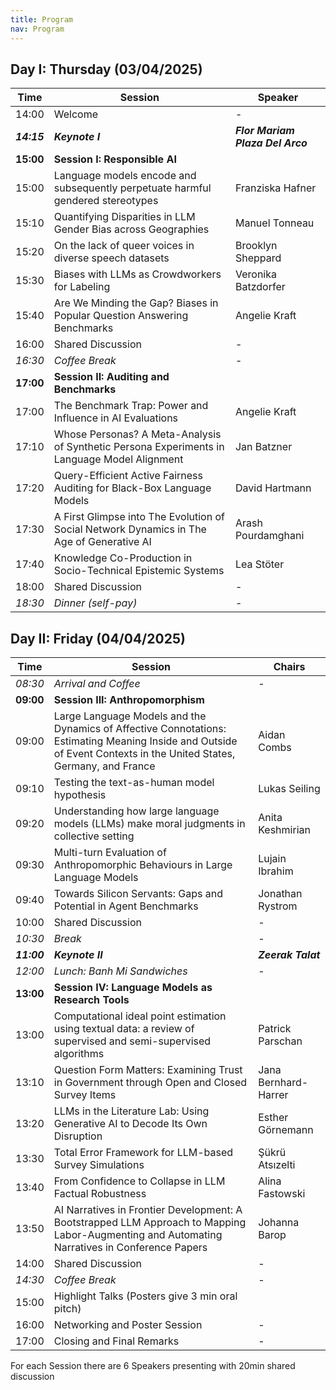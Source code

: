 ```yaml
---
title: Program
nav: Program
---
```


## Day I: Thursday (03/04/2025)

| Time         | Session                                                                 | Speaker          |
|--------------------|-------------------------------------------------------------------------|-----------------|
| 14:00         | Welcome                                                                 |  -   |
| ***14:15*** | ***Keynote I***                                | ***Flor Mariam Plaza Del Arco***   |
| **15:00**         | **Session I: Responsible AI**  |                 |
| 15:00 | Language models encode and subsequently perpetuate harmful gendered stereotypes |Franziska Hafner |
| 15:10 | Quantifying Disparities in LLM Gender Bias across Geographies |Manuel Tonneau            |
| 15:20 |On the lack of queer voices in diverse speech datasets |Brooklyn Sheppard           |
| 15:30 |Biases with LLMs as Crowdworkers for Labeling     |  Veronika Batzdorfer      |
| 15:40 |Are We Minding the Gap? Biases in Popular Question Answering Benchmarks |  Angelie Kraft      |
| 16:00 | Shared Discussion                                                      |         -        |
| *16:30* | *Coffee Break*                                                           |  -    |
| **17:00**         | **Session II: Auditing and Benchmarks** |                 |
| 17:00 | The Benchmark Trap: Power and Influence in AI Evaluations | Angelie Kraft         |
| 17:10 | Whose Personas? A Meta-Analysis of Synthetic Persona Experiments in Language Model Alignment |   Jan Batzner   |
| 17:20 | Query-Efficient Active Fairness Auditing for Black-Box Language Models | David Hartmann  |
| 17:30 | A First Glimpse into The Evolution of Social Network Dynamics in The Age of Generative AI |                Arash Pourdamghani |
| 17:40 | Knowledge Co-Production in Socio-Technical Epistemic Systems |Lea Stöter         |
| 18:00 | Shared Discussion                                                      |       -          |
| *18:30*         | *Dinner (self-pay)*                                                      |       -          |

## Day II: Friday (04/04/2025)

| Time          | Session                                                                 | Chairs          |
|---------------|-------------------------------------------------------------------------|-----------------|
| *08:30* | *Arrival and Coffee*                                                      |  -          |
| **09:00**         | **Session III: Anthropomorphism** |                 |
| 09:00 | Large Language Models and the Dynamics of Affective Connotations: Estimating Meaning Inside and Outside of Event Contexts in the United States, Germany, and France |  Aidan Combs  |
| 09:10 | Testing the text-as-human model hypothesis               |Lukas Seiling|
| 09:20 | Understanding how large language models (LLMs) make moral judgments in collective setting |Anita Keshmirian|
| 09:30 | Multi-turn Evaluation of Anthropomorphic Behaviours in Large Language Models |Lujain Ibrahim|
| 09:40 | Towards Silicon Servants: Gaps and Potential in Agent Benchmarks | Jonathan Rystrom|
| 10:00 | Shared Discussion                                                      |      -           |
| *10:30* | *Break*                                                                  |    -  |
| ***11:00*** | ***Keynote II***                                              | ***Zeerak Talat***  |
| *12:00* | *Lunch: Banh Mi Sandwiches*                                              |     -     |
| **13:00**         | **Session IV: Language Models as Research Tools** |                 |
| 13:00 | Computational ideal point estimation using textual data: a review of supervised and semi-supervised algorithms |Patrick Parschan |
| 13:10 | Question Form Matters: Examining Trust in Government through Open and Closed Survey Items |Jana Bernhard-Harrer|
| 13:20 | LLMs in the Literature Lab: Using Generative AI to Decode Its Own Disruption | Esther Görnemann |
| 13:30 | Total Error Framework for LLM-based Survey Simulations | Şükrü Atsızelti |
| 13:40 | From Confidence to Collapse in LLM Factual Robustness  |Alina Fastowski|
| 13:50 | AI Narratives in Frontier Development: A Bootstrapped LLM Approach to Mapping Labor-Augmenting and Automating Narratives in Conference Papers |Johanna Barop |
| 14:00 | Shared Discussion                                                      |       -          |
| *14:30* | *Coffee Break*                                                           |  -  |
| 15:00 | Highlight Talks (Posters give 3 min oral pitch)                        |                 |
| 16:00 | Networking and Poster Session                                          |     -            |
| 17:00         | Closing and Final Remarks                                              | -  |



For each Session there are 6 Speakers presenting with 20min shared discussion


